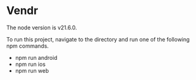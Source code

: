 # Vendr

The node version is v21.6.0.

To run this project, navigate to the directory and run one of the following npm commands.

- npm run android
- npm run ios
- npm run web
